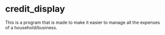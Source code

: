 # credit_display
This is a program that is made to make it easier to manage all the expenses of a household/business.
